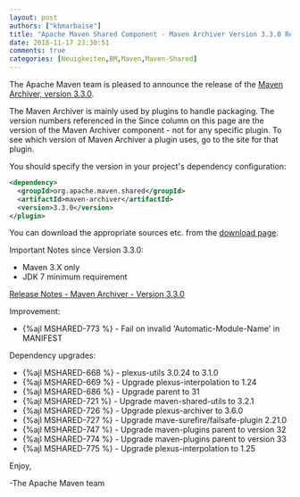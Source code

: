 ```yaml
---
layout: post
authors: ["khmarbaise"]
title: "Apache Maven Shared Component - Maven Archiver Version 3.3.0 Released"
date: 2018-11-17 23:30:51
comments: true
categories: [Neuigkeiten,BM,Maven,Maven-Shared]
---
```

The Apache Maven team is pleased to announce the release of the 
[Maven Archiver, version 3.3.0](http://maven.apache.org/shared/maven-archiver/).

The Maven Archiver is mainly used by plugins to handle packaging. The version
numbers referenced in the Since column on this page are the version of the
Maven Archiver component - not for any specific plugin. To see which version of
Maven Archiver a plugin uses, go to the site for that plugin.

You should specify the version in your project's dependency configuration:

``` xml
<dependency>
  <groupId>org.apache.maven.shared</groupId>
  <artifactId>maven-archiver</artifactId>
  <version>3.3.0</version>
</plugin>
```

You can download the appropriate sources etc. from the [download page][download-page].
 
 
Important Notes since Version 3.3.0:

 * Maven 3.X only
 * JDK 7 minimum requirement

<!-- more -->

[Release Notes - Maven Archiver - Version 3.3.0][release-notes]

Improvement:

 * {%ajl MSHARED-773 %} - Fail on invalid 'Automatic-Module-Name' in MANIFEST

Dependency upgrades:

 * {%ajl MSHARED-668 %} - plexus-utils 3.0.24 to 3.1.0
 * {%ajl MSHARED-669 %} - Upgrade plexus-interpolation to 1.24
 * {%ajl MSHARED-686 %} - Upgrade parent to 31
 * {%ajl MSHARED-721 %} - Upgrade maven-shared-utils to 3.2.1
 * {%ajl MSHARED-726 %} - Upgrade plexus-archiver to 3.6.0
 * {%ajl MSHARED-727 %} - Upgrade mave-surefire/failsafe-plugin 2.21.0
 * {%ajl MSHARED-747 %} - Upgrade maven-plugins parent to version 32
 * {%ajl MSHARED-774 %} - Upgrade maven-plugins parent to version 33
 * {%ajl MSHARED-775 %} - Upgrade plexus-interpolation to 1.25
 
Enjoy,

-The Apache Maven team

[download-page]: https://maven.apache.org/shared/maven-archiver/download.cgi
[release-notes]: https://issues.apache.org/jira/secure/ReleaseNote.jspa?projectId=12317922&version=12341347
